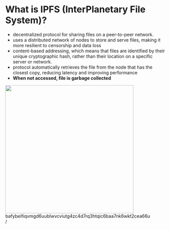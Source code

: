 # What is IPFS (InterPlanetary File System)?

<div grid="~ cols-2 gap-2" m="t-2">
<div>

- decentralized protocol for sharing files on a peer-to-peer network.
- uses a distributed network of nodes to store and serve files, making it more resilient to censorship and data loss
- content-based addressing, which means that files are identified by their unique cryptographic hash, rather than their location on a specific server or network.
- protocol automatically retrieves the file from the node that has the closest copy, reducing latency and improving performance
- **When not accessed, file is garbage collected**

</div>
  <div>
    <img border="rounded" src="/bafybeifiqvmgd6uublwvcviutg4zc4d7rq3htqic6baa7nk6wkt2cea66u.png" width="400">
    bafybeifiqvmgd6uublwvcviutg4zc4d7rq3htqic6baa7nk6wkt2cea66u
  </div>
</div>
<div class="absolute right-5px bottom-5px">
<SlideCurrentNo /> / <SlidesTotal />
</div>